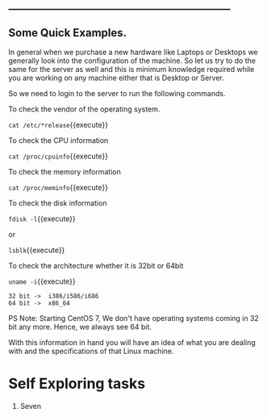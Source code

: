 ## ____________________________________________
## Some Quick Examples.

In general when we purchase a new hardware like Laptops or Desktops we generally look into the configuration of the machine. So let us try to do the same for the server as well and this is minimum knowledge required while you are working on any machine either that is Desktop or Server.


So we need to login to the server to run the following commands.

To check the vendor of the operating system.

`cat /etc/*release`{{execute}} 

To check the CPU information

`cat /proc/cpuinfo`{{execute}}

To check the memory information 

`cat /proc/meminfo`{{execute}}

To check the disk information

`fdisk -l`{{execute}}

or 

`lsblk`{{execute}}

To check the architecture whether it is 32bit or 64bit

`uname -i`{{execute}}

```
32 bit ->  i386/i586/i686
64 bit ->  x86_64
```


PS Note: Starting CentOS 7, We don't have operating systems coming in 32 bit any more. Hence, we always see 64 bit.


With this information in hand you will have an idea of what you are dealing with and the specifications of that Linux machine.         


# Self Exploring tasks

1. Seven 
